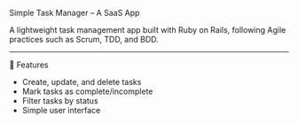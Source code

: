 Simple Task Manager – A SaaS App

A lightweight task management app built with Ruby on Rails, following Agile practices such as Scrum, TDD, and BDD.

---

 🧩 Features

- Create, update, and delete tasks
- Mark tasks as complete/incomplete
- Filter tasks by status
- Simple user interface

